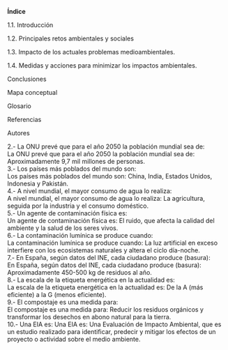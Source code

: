**Índice**

1.1. Introducción

1.2. Principales retos ambientales y sociales

1.3. Impacto de los actuales problemas medioambientales.

1.4. Medidas y acciones para minimizar los impactos ambientales.
 
Conclusiones

Mapa conceptual

Glosario

Referencias

Autores  





2.- La ONU prevé que para el año 2050 la población mundial sea de:  
La ONU prevé que para el año 2050 la población mundial sea de:
Aproximadamente 9,7 mil millones de personas.  
3.- Los países más poblados del mundo son:  
Los países más poblados del mundo son:
China, India, Estados Unidos, Indonesia y Pakistán.  
4.- A nivel mundial, el mayor consumo de agua lo realiza:  
A nivel mundial, el mayor consumo de agua lo realiza:
La agricultura, seguida por la industria y el consumo doméstico.  
5.- Un agente de contaminación física es:  
Un agente de contaminación física es:
El ruido, que afecta la calidad del ambiente y la salud de los seres vivos.  
6.- La contaminación lumínica se produce cuando:  
La contaminación lumínica se produce cuando:
La luz artificial en exceso interfiere con los ecosistemas naturales y altera el ciclo día-noche.  
7.- En España, según datos del  INE, cada ciudadano produce (basura):  
En España, según datos del INE, cada ciudadano produce (basura):
Aproximadamente 450-500 kg de residuos al año.  
8.- La escala de la etiqueta energética en la actualidad es:  
La escala de la etiqueta energética en la actualidad es:
De la A (más eficiente) a la G (menos eficiente).  
9.- El compostaje es una medida para:  
El compostaje es una medida para:
Reducir los residuos orgánicos y transformar los desechos en abono natural para la tierra.  
10.- Una EIA es:
Una EIA es:
Una Evaluación de Impacto Ambiental, que es un estudio realizado para identificar, predecir y mitigar los efectos de un proyecto o actividad sobre el medio ambiente.

